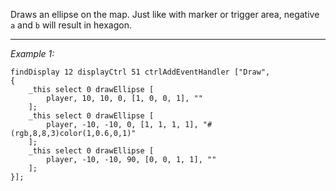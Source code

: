 Draws an ellipse on the map. Just like with marker or trigger area, negative `a` and `b` will result in hexagon.


---
*Example 1:*
```sqf
findDisplay 12 displayCtrl 51 ctrlAddEventHandler ["Draw", 
{
	_this select 0 drawEllipse [
		player, 10, 10, 0, [1, 0, 0, 1], ""
	];
	_this select 0 drawEllipse [
		player, -10, -10, 0, [1, 1, 1, 1], "#(rgb,8,8,3)color(1,0.6,0,1)"
	];
	_this select 0 drawEllipse [
		player, -10, -10, 90, [0, 0, 1, 1], ""
	];
}];
```